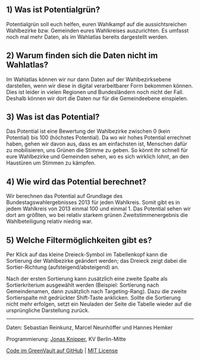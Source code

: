 ## 1) Was ist Potentialgrün?
Potentialgrün soll euch helfen, euren Wahlkampf auf die aussichtsreichen Wahlbezirke bzw. Gemeinden eures Wahlkreises auszurichten. Es umfasst noch mal mehr Daten, als im Wahlatlas bereits dargestellt werden.

## 2) Warum finden sich die Daten nicht im Wahlatlas?
Im Wahlatlas können wir nur dann Daten auf der Wahlbezirksebene darstellen, wenn wir diese in digital verarbeitbarer Form bekommen können. Dies ist leider in vielen Regionen und Bundesländern noch nicht der Fall. Deshalb können wir dort die Daten nur für die Gemeindeebene einspielen.

## 3) Was ist das Potential?
Das Potential ist eine Bewertung der Wahlbezirke zwischen 0 (kein Potential) bis 100 (höchstes Potential). Da wo wir hohes Potential errechnet haben, gehen wir davon aus, dass es am einfachsten ist, Menschen dafür zu mobilisieren, uns Grünen die Stimme zu geben. So könnt ihr schnell für eure Wahlbezirke und Gemeinden sehen, wo es sich wirklich lohnt, an den Haustüren um Stimmen zu kämpfen.

## 4) Wie wird das Potential berechnet?
Wir berechnen das Potential auf Grundlage des Bundestagswahlergebnisses 2013 für jeden Wahlkreis. Somit gibt es in jedem Wahlkreis von 2013 einmal 100 und einmal 1. Das Potential sehen wir dort am größten, wo bei relativ starkem grünen Zweitstimmenergebnis die Wahlbeteiligung relativ niedrig war.

## 5) Welche Filtermöglichkeiten gibt es?
Per Klick auf das kleine Dreieck-Symbol im Tabellenkopf kann die
Sortierung der Wahlbezirke geändert werden; das Dreieck zeigt dabei die
Sortier-Richtung (aufsteigend/absteigend) an.

Nach der ersten Sortierung kann zusätzlich eine zweite Spalte als Sortierkriterium ausgewählt werden (Beispiel: Sortierung nach Gemeindenamen, dann zusätzlich nach Targeting-Rang). Dazu die zweite Sortierspalte mit gedrückter Shift-Taste anklicken. Sollte die Sortierung nicht mehr erfolgen, setzt ein Neuladen der Seite die Tabelle wieder auf die ursprüngliche Darstellung zurück.


---
Daten: Sebastian Reinkunz, Marcel Neunhöffer und Hannes Hemker

Programmierung: [Jonas Knipper](https://jonasknipper.de), KV Berlin-Mitte

[Code im GreenVault auf GitHub](https://github.com/greenvault/wahlbezirke) | [MIT License](https://opensource.org/licenses/MIT)
